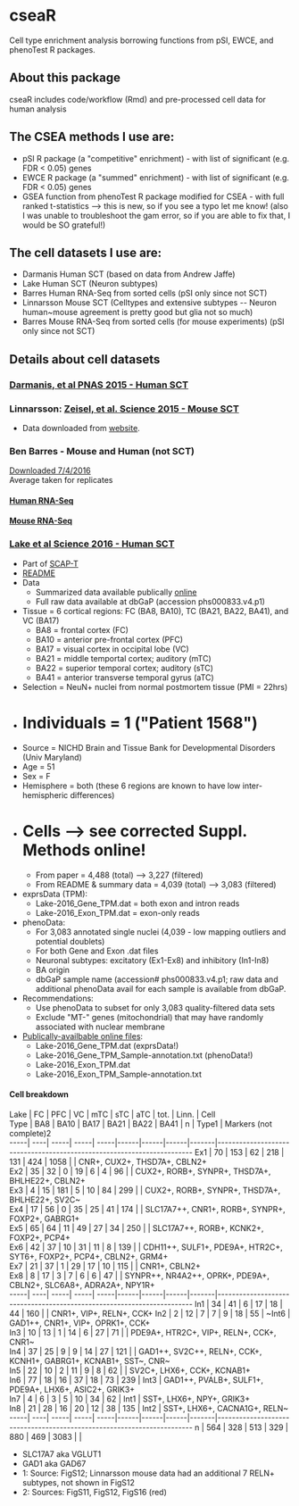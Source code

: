 # cseaR
Cell type enrichment analysis borrowing functions from pSI, EWCE, and phenoTest R packages.

## About this package
cseaR includes code/workflow (Rmd) and pre-processed cell data for human analysis

## The CSEA methods I use are:
  * pSI R package (a "competitive" enrichment) - with list of significant (e.g. FDR < 0.05) genes
  * EWCE R package (a "summed" enrichment) - with list of significant (e.g. FDR < 0.05) genes 
  * GSEA function from phenoTest R package modified for CSEA - with full ranked t-statistics --> this is new, so if you see a typo let me know! (also I was unable to troubleshoot the gam error, so if you are able to fix that, I would be SO grateful!)

## The cell datasets I use are:
  * Darmanis Human SCT (based on data from Andrew Jaffe)
  * Lake Human SCT (Neuron subtypes) 
  * Barres Human RNA-Seq from sorted cells (pSI only since not SCT)
  * Linnarsson Mouse SCT (Celltypes and extensive subtypes -- Neuron human~mouse agreement is pretty good but glia not so much) 
  * Barres Mouse RNA-Seq from sorted cells (for mouse experiments) (pSI only since not SCT)

## Details about cell datasets

### [Darmanis, et al PNAS 2015 - Human SCT](http://www.pnas.org/content/112/23/7285.long) 

### Linnarsson: [Zeisel, et al. Science 2015 - Mouse SCT](http://science.sciencemag.org/content/early/2015/02/18/science.aaa1934)   
  * Data downloaded from [website](http://linnarssonlab.org/blobs/cortex/expression_mRNA_17-Aug-2014.txt). 

### Ben Barres - Mouse and Human (not SCT)  
[Downloaded 7/4/2016](http://web.stanford.edu/group/barres_lab/brainseq2/brainseq2.html)   
Average taken for replicates  

#### [Human RNA-Seq](http://www.cell.com/neuron/abstract/S0896-6273(15)01019-3)  
  
#### [Mouse RNA-Seq](http://www.jneurosci.org/content/34/36/11929.short)  

### [Lake et al Science 2016 - Human SCT](http://science.sciencemag.org/content/352/6293/1586)   
  * Part of [SCAP-T](http://www.scap-t.org)  
  * [README](http://genome-tech.ucsd.edu/public/Lake_Science_2016)
  * Data
    + Summarized data available publically [online](http://genome-tech.ucsd.edu/public/Lake_Science_2016)
    + Full raw data available at dbGaP (accession phs000833.v4.p1)
  * Tissue = 6 cortical regions: FC (BA8, BA10), TC (BA21, BA22, BA41), and VC (BA17)  
    + BA8 = frontal cortex (FC)  
    + BA10 = anterior pre-frontal cortex (PFC)  
    + BA17 = visual cortex in occipital lobe (VC)    
    + BA21 = middle temportal cortex; auditory (mTC)    
    + BA22 = superior temporal cortex; auditory (sTC)  
    + BA41 = anterior transverse temporal gyrus (aTC) 
  * Selection = NeuN+ nuclei from normal postmortem tissue (PMI = 22hrs)  
  * # Individuals = 1 ("Patient 1568")  
  * Source = NICHD Brain and Tissue Bank for Developmental Disorders (Univ Maryland)  
  * Age = 51  
  * Sex = F   
  * Hemisphere = both (these 6 regions are known to have low inter-hemispheric differences)  
  * # Cells  --> see corrected Suppl. Methods online!  
    + From paper = 4,488 (total) --> 3,227 (filtered) 
    + From README & summary data = 4,039 (total) --> 3,083 (filtered)  
  * exprsData (TPM):  
    + Lake-2016_Gene_TPM.dat = both exon and intron reads  
    + Lake-2016_Exon_TPM.dat = exon-only reads  
  * phenoData:  
    + For 3,083 annotated single nuclei (4,039 - low mapping outliers and potential doublets)  
    + For both Gene and Exon .dat files  
    + Neuronal subtypes: excitatory (Ex1-Ex8) and inhibitory (In1-In8)  
    + BA origin  
    + dbGaP sample name  (accession# phs000833.v4.p1; raw data and additional phenoData avail for each sample is available from dbGaP.
  * Recommendations:
    + Use phenoData to subset for only 3,083 quality-filtered data sets  
    + Exclude "MT-" genes (mitochondrial) that may have randomly associated with nuclear membrane  
  * [Publically-availbable online files](http://genome-tech.ucsd.edu/public/Lake_Science_2016):
    + Lake-2016_Gene_TPM.dat (exprsData!)  
    + Lake-2016_Gene_TPM_Sample-annotation.txt (phenoData!)  
    + Lake-2016_Exon_TPM.dat  
    + Lake-2016_Exon_TPM_Sample-annotation.txt  

#### Cell breakdown

Lake | FC  | PFC  |  VC  | mTC  | sTC  | aTC  | tot. | Linn. | Cell    
Type | BA8 | BA10 | BA17 | BA21 | BA22 | BA41 |  n   | Type1 | Markers (not complete)2   
-----| ----| -----| -----| -----|------|------|------|-------|-----------------------------------------------------------------------
Ex1  |  70 |  153 |   62 |  218 |  131 |  424 | 1058 |       | CNR+, CUX2+, THSD7A+, CBLN2+  
Ex2  |  35 |   32 |    0 |   19 |    6 |    4 |   96 |       | CUX2+, RORB+, SYNPR+, THSD7A+, BHLHE22+, CBLN2+  
Ex3  |   4 |   15 |  181 |    5 |   10 |   84 |  299 |       | CUX2+, RORB+, SYNPR+, THSD7A+, BHLHE22+, SV2C~  
Ex4  |  17 |   56 |    0 |   35 |   25 |   41 |  174 |       | SLC17A7++, CNR1+, RORB+, SYNPR+, FOXP2+, GABRG1+  
Ex5  |  65 |   64 |   11 |   49 |   27 |   34 |  250 |       | SLC17A7++, RORB+, KCNK2+, FOXP2+, PCP4+  
Ex6  |  42 |   37 |   10 |   31 |   11 |    8 |  139 |       | CDH11++, SULF1+, PDE9A+, HTR2C+, SYT6+, FOXP2+, PCP4+, CBLN2+, GRM4+    
Ex7  |  21 |   37 |    1 |   29 |   17 |   10 |  115 |       | CNR1+, CBLN2+  
Ex8  |   8 |   17 |    3 |    7 |    6 |    6 |   47 |       | SYNPR++, NR4A2++, OPRK+, PDE9A+, CBLN2+, SLC6A8+, ADRA2A+, NPY1R+  
-----| ----| -----| -----| -----|------|------|------|-------|-----------------------------------------------------------------------
In1  |  34 |   41 |    6 |   17 |   18 |   44 |  160 |       | CNR1+, VIP+, RELN+, CCK+ 
In2  |   2 |   12 |    7 |    7 |    9 |   18 |   55 | ~Int6 | GAD1++, CNR1+, VIP+, OPRK1+, CCK+  
In3  |  10 |   13 |    1 |   14 |    6 |   27 |   71 |       | PDE9A+, HTR2C+, VIP+, RELN+, CCK+, CNR1~  
In4  |  37 |   25 |    9 |    9 |   14 |   27 |  121 |       | GAD1++, SV2C++, RELN+, CCK+, KCNH1+, GABRG1+, KCNAB1+, SST~, CNR~  
In5  |  22 |   10 |    2 |   11 |    9 |    8 |   62 |       | SV2C+, LHX6+, CCK+, KCNAB1+    
In6  |  77 |   18 |   16 |   37 |   18 |   73 |  239 |  Int3 | GAD1++, PVALB+, SULF1+, PDE9A+, LHX6+, ASIC2+, GRIK3+    
In7  |   4 |    6 |    3 |    5 |   10 |   34 |   62 |  Int1 | SST+, LHX6+, NPY+, GRIK3+  
In8  |  21 |   28 |   16 |   20 |   12 |   38 |  135 |  Int2 | SST+, LHX6+, CACNA1G+, RELN~  
-----| ----| -----| -----| -----|------|------|------|-------|-----------------------------------------------------------------------
n    | 564 |  328 |  513 |  329 |  880 |  469 | 3083 |       |
  
  * SLC17A7 aka VGLUT1  
  * GAD1 aka GAD67
  * 1: Source: FigS12; Linnarsson mouse data had an additional 7 RELN+ subtypes, not shown in FigS12
  * 2: Sources: FigS11, FigS12, FigS16 (red)  

